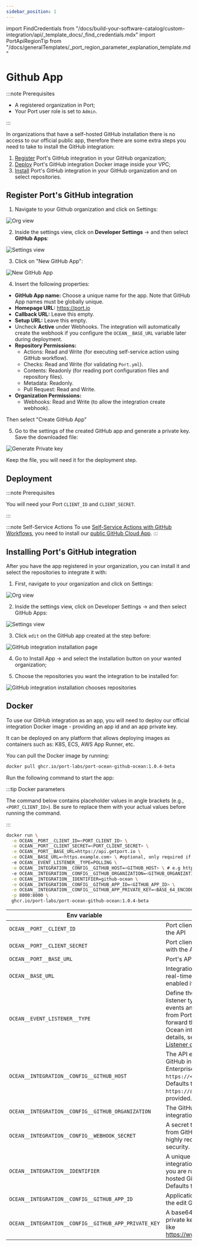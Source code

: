 ```yaml
---
sidebar_position: 1
---
```


import FindCredentials from "/docs/build-your-software-catalog/custom-integration/api/\_template_docs/\_find_credentials.mdx"
import PortApiRegionTip from "/docs/generalTemplates/\_port_region_parameter_explanation_template.md"

# Github App

:::note Prerequisites

- A registered organization in Port;
- Your Port user role is set to `Admin`.

:::

In organizations that have a self-hosted GitHub installation there is no access to our official public app, therefore there are some extra steps you need to take to install the GitHub integration:

1. [Register](#register-ports-github-integration) Port's GitHub integration in your GitHub organization;
2. [Deploy](#deployment) Port's GitHub integration Docker image inside your VPC;
3. [Install](#installing-ports-github-integration) Port's GitHub integration in your GitHub organization and on select repositories.

## Register Port's GitHub integration

1. Navigate to your Github organization and click on Settings:

![Org view](../../../../../../static/img/integrations/github-ocean/SelfHostedOrganizaionView.png)

2. Inside the settings view, click on **Developer Settings** -> and then select **GitHub Apps**:

![Settings view](../../../../../../static/img/integrations/github-ocean/SelfHostedOrganizationSettings.png)

3. Click on "New GitHub App":

![New GitHub App](../../../../../../static/img/integrations/github-ocean/SelfHostedNewGitHubApp.png)

4. Insert the following properties:

- **GitHub App name:** Choose a unique name for the app. Note that GitHub App names must be globally unique.
- **Homepage URL:** https://port.io
- **Callback URL:** Leave this empty.
- **Setup URL:** Leave this empty.
- Uncheck **Active** under Webhooks. The integration will automatically create the webhook if you configure the `OCEAN__BASE_URL` variable later during deployment.
- **Repository Permissions:**
  - Actions: Read and Write (for executing self-service action using GitHub workflow).
  - Checks: Read and Write (for validating `Port.yml`).
  - Contents: Readonly (for reading port configuration files and repository files).
  - Metadata: Readonly.
  - Pull Request: Read and Write.
- **Organization Permissions:**
  - Webhooks: Read and Write (to allow the integration create webhook).

Then select "Create GitHub App"

5. Go to the settings of the created GitHub app and generate a private key. Save the downloaded file:

![Generate Private key](../../../../../../static/img/integrations/github-app/SelfHosetdGeneratePrivayKey.png)

Keep the file, you will need it for the deployment step.

## Deployment

:::note Prerequisites

You will need your Port `CLIENT_ID` and `CLIENT_SECRET`.

<FindCredentials/>

:::

:::note Self-Service Actions
To use [Self-Service Actions with GitHub Workflows](https://docs.port.io/actions-and-automations/setup-backend/github-workflow/), you need to install our [public GitHub Cloud App](../../github#setup).
:::


## Installing Port's GitHub integration

After you have the app registered in your organization, you can install it and select the repositories to integrate it with:

1. First, navigate to your organization and click on Settings:

![Org view](../../../../../../static/img/integrations/github-ocean/SelfHostedOrganizaionView.png)

2. Inside the settings view, click on Developer Settings -> and then select GitHub Apps:

![Settings view](../../../../../../static/img/integrations/github-ocean/SelfHostedOrganizationSettings.png)

3. Click `edit` on the GitHub app created at the step before:

![GitHub integration installation page](../../../../../../static/img/integrations/github-ocean/SelfHostedEditGitHubApp.png)

4. Go to Install App -> and select the installation button on your wanted organization;

5. Choose the repositories you want the integration to be installed for:

![GitHub integration installation chooses repositories](../../../../../../static/img/integrations/github-ocean/SelfHostedInstallationRepoSelection.png)

## Docker

To use our GitHub integration as an app, you will need to deploy our official integration Docker image - providing an app id and an app private key.

It can be deployed on any platform that allows deploying images as containers such as: K8S, ECS, AWS App Runner, etc.

You can pull the Docker image by running:

```bash showLineNumbers
docker pull ghcr.io/port-labs/port-ocean-github-ocean:1.0.4-beta
```

Run the following command to start the app:

:::tip Docker parameters

The command below contains placeholder values in angle brackets (e.g., `<PORT_CLIENT_ID>`). Be sure to replace them with your actual values before running the command.

:::

```bash showLineNumbers
docker run \
  -e OCEAN__PORT__CLIENT_ID=<PORT_CLIENT_ID> \
  -e OCEAN__PORT__CLIENT_SECRET=<PORT_CLIENT_SECRET> \
  -e OCEAN__PORT__BASE_URL=https://api.getport.io \
  -e OCEAN__BASE_URL=<https.example.com> \ #optional, only required if you want to enable live-events
  -e OCEAN__EVENT_LISTENER__TYPE=POLLING \
  -e OCEAN__INTEGRATION__CONFIG__GITHUB_HOST=<GITHUB_HOST> \ # e.g https://api.github.com
  -e OCEAN__INTEGRATION__CONFIG__GITHUB_ORGANIZATION=<GITHUB_ORGANIZATION> \
  -e OCEAN__INTEGRATION__IDENTIFIER=github-ocean \
  -e OCEAN__INTEGRATION__CONFIG__GITHUB_APP_ID=<GITHUB_APP_ID> \
  -e OCEAN__INTEGRATION__CONFIG__GITHUB_APP_PRIVATE_KEY=<BASE_64_ENCODED_PRIVATEKEY> \
  -p 8000:8000 \
  ghcr.io/port-labs/port-ocean-github-ocean:1.0.4-beta
```

| Env variable                                         | Description                                                                                    | Required |
| ---------------------------------------------------- | ---------------------------------------------------------------------------------------------- | ------ |
| `OCEAN__PORT__CLIENT_ID`                             | Port client id for interacting with the API                                                    | ✅  |
| `OCEAN__PORT__CLIENT_SECRET`                         | Port client secret for interacting with the API                                                | ✅  |
| `OCEAN__PORT__BASE_URL`                              | Port's API Base URL                                                                            | ✅  |
| `OCEAN__BASE_URL`                                    | Integration instance base url, real-time live events will be enabled if this is configured.   |  ❌ | 
| `OCEAN__EVENT_LISTENER__TYPE`                        | Define the appropriate event listener type to handle incoming events and resync requests from Port. This listener will forward the events to the GitHub Ocean integration. For more details, see the [Port Event Listener documentation](https://ocean.getport.io/framework/features/event-listener)                                              | ✅  |
| `OCEAN__INTEGRATION__CONFIG__GITHUB_HOST`         | The API endpoint for your GitHub instance. For GitHub Enterprise, this will be `https://<org_name.ghe.com>`. Defaults to `https://api.github.com` if not provided. | ❌   |
| `OCEAN__INTEGRATION__CONFIG__GITHUB_ORGANIZATION`    | The GitHub organization the integration was installed in.                                      | ✅  |
| `OCEAN__INTEGRATION__CONFIG__WEBHOOK_SECRET`         | A secret to secure webhooks from GitHub. This is optional but highly recommended for security. |  ❌ |
| `OCEAN__INTEGRATION__IDENTIFIER`                     | A unique identifier for the integration instance. Useful if you are running multiple self-hosted GitHub integrations. Defaults to `github-ocean`. | ✅  |
| `OCEAN__INTEGRATION__CONFIG__GITHUB_APP_ID`          | Application ID. You can find it in the edit GitHub app page.                                   | ✅  |
| `OCEAN__INTEGRATION__CONFIG__GITHUB_APP_PRIVATE_KEY` | A base64 encoded Github app private key. You can use a tool like https://www.base64encode.org/ | ✅  |


<PortApiRegionTip/>
